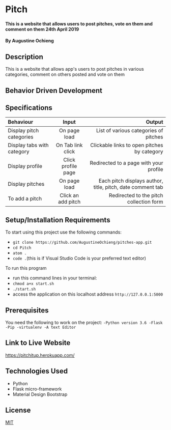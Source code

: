 # Pitch

#### This is a website that allows users to post pitches, vote on them and comment on them 24th April 2019

#### By **Augustine Ochieng**

## Description

This is a website that allows app's users to post pitches in various categories, comment on others posted and vote on them

## Behavior Driven Development

## Specifications

| Behaviour                  |       Input        |                                                     Output |
| :------------------------- | :----------------: | ---------------------------------------------------------: |
| Display pitch categories   |    On page load    |                      List of various categories of pitches |
| Display tabs with category | On Tab link click  |                Clickable links to open pitches by category |
| Display profile            | Click profile page |                     Redirected to a page with your profile |
| Display pitches            |    On page load    | Each pitch displays author, title, pitch, date comment tab |
| To add a pitch             | Click an add pitch |                    Redirected to the pitch collection form |

## Setup/Installation Requirements

To start using this project use the following commands:

- `git clone https://github.com/AugustineOchieng/pitches-app.git`
- `cd Pitch`
- `atom .`
- `code .`(this is if Visual Studio Code is your preferred text editor)

To run this program

- run this command lines in your terminal:
- `chmod a+x start.sh`
- `./start.sh`
- access the application on this localhost address `http://127.0.0.1:5000`

## Prerequisites

You need the following to work on the project:
`-Python version 3.6 -Flask -Pip -virtualenv -A text Editor`

## Link to Live Website

https://pitchitup.herokuapp.com/

## Technologies Used

- Python
- Flask micro-framework
- Material Design Bootstrap

## License

[MIT](https://choosealicense.com/licenses/mit/)
